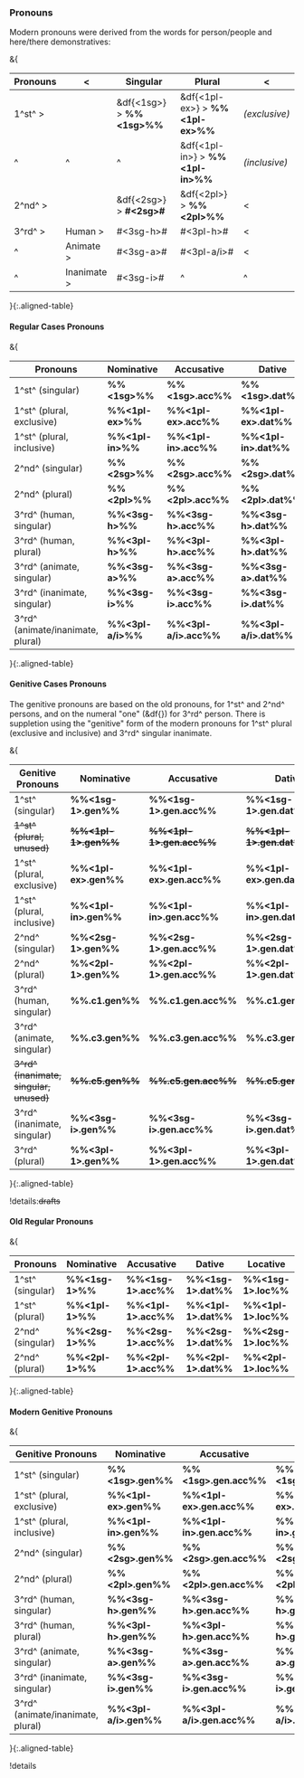 ### Pronouns

Modern pronouns were derived from the words for person/people 
and here/there demonstratives:

&{

|Pronouns|< |Singular|Plural|<|
|--------|--|--------|------|-|
|1^st^  >|  | &df{<1sg>} > **%%<1sg>%%** | &df{<1pl-ex>} > **%%<1pl-ex>%%** | *(exclusive)* |
|^       |^ | ^                        |&df{<1pl-in>} > **%%<1pl-in>%%**  | *(inclusive)* |
|2^nd^  >|  | &df{<2sg>} > **#<2sg>#** |&df{<2pl>} > **%%<2pl>%%** | < |
|3^rd^  >| Human     >| #<3sg-h># | #<3pl-h># | < |
|^       | Animate   >| #<3sg-a># | #<3pl-a/i># | < |
|^       | Inanimate >| #<3sg-i># |^| ^ |

}{:.aligned-table}

#### Regular Cases Pronouns
&{

| Pronouns | Nominative | Accusative | Dative | Locative |
|----------|------------|------------|--------|----------|
| 1^st^ (singular)| **%%<1sg>%%** | **%%<1sg>.acc%%** | **%%<1sg>.dat%%** | **%%<1sg>.loc%%** |
| 1^st^ (plural, exclusive)| **%%<1pl-ex>%%** | **%%<1pl-ex>.acc%%** | **%%<1pl-ex>.dat%%** | **%%<1pl-ex>.loc%%** |
| 1^st^ (plural, inclusive)| **%%<1pl-in>%%** | **%%<1pl-in>.acc%%** | **%%<1pl-in>.dat%%** | **%%<1pl-in>.loc%%** |
| 2^nd^ (singular)| **%%<2sg>%%** | **%%<2sg>.acc%%** | **%%<2sg>.dat%%** | **%%<2sg>.loc%%** |
| 2^nd^ (plural)| **%%<2pl>%%** | **%%<2pl>.acc%%** | **%%<2pl>.dat%%** | **%%<2pl>.loc%%** |
| 3^rd^ (human, singular) | **%%<3sg-h>%%** | **%%<3sg-h>.acc%%** | **%%<3sg-h>.dat%%** | **%%<3sg-h>.loc%%** |
| 3^rd^ (human, plural) | **%%<3pl-h>%%** | **%%<3pl-h>.acc%%** | **%%<3pl-h>.dat%%** | **%%<3pl-h>.loc%%** |
| 3^rd^ (animate, singular) | **%%<3sg-a>%%** | **%%<3sg-a>.acc%%** | **%%<3sg-a>.dat%%** | **%%<3sg-a>.loc%%** |
| 3^rd^ (inanimate, singular) | **%%<3sg-i>%%** | **%%<3sg-i>.acc%%** | **%%<3sg-i>.dat%%** | **%%<3sg-i>.loc%%** |
| 3^rd^ (animate/inanimate, plural) | **%%<3pl-a/i>%%** | **%%<3pl-a/i>.acc%%** | **%%<3pl-a/i>.dat%%** | **%%<3pl-a/i>.loc%%** |

}{:.aligned-table}

#### Genitive Cases Pronouns

The genitive pronouns are based on the old pronouns,
for 1^st^ and 2^nd^ persons, 
and on the numeral "one" (&df{<one-1>})
for 3^rd^ person.
There is suppletion using the "genitive" form of the modern pronouns
for 1^st^ plural (exclusive and inclusive)
and 3^rd^ singular inanimate.



&{

| Genitive Pronouns | Nominative | Accusative | Dative | Locative |
|-------------------|------------|------------|--------|----------|
| 1^st^ (singular) | **%%<1sg-1>.gen%%** | **%%<1sg-1>.gen.acc%%** | **%%<1sg-1>.gen.dat%%** | **%%<1sg-1>.gen.loc%%** |
| ~~1^st^ (plural, unused)~~ | ~~**%%<1pl-1>.gen%%**~~ | ~~**%%<1pl-1>.gen.acc%%**~~ | ~~**%%<1pl-1>.gen.dat%%**~~ | ~~**%%<1pl-1>.gen.loc%%**~~ |
| 1^st^ (plural, exclusive)| **%%<1pl-ex>.gen%%** | **%%<1pl-ex>.gen.acc%%** | **%%<1pl-ex>.gen.dat%%** | **%%<1pl-ex>.gen.loc%%** |
| 1^st^ (plural, inclusive)| **%%<1pl-in>.gen%%** | **%%<1pl-in>.gen.acc%%** | **%%<1pl-in>.gen.dat%%** | **%%<1pl-in>.gen.loc%%** |
| 2^nd^ (singular) | **%%<2sg-1>.gen%%** | **%%<2sg-1>.gen.acc%%** | **%%<2sg-1>.gen.dat%%** | **%%<2sg-1>.gen.loc%%** |
| 2^nd^ (plural) | **%%<2pl-1>.gen%%** | **%%<2pl-1>.gen.acc%%** | **%%<2pl-1>.gen.dat%%** | **%%<2pl-1>.gen.loc%%** |
| 3^rd^ (human, singular) | **%%<one-1>.c1.gen%%** | **%%<one-1>.c1.gen.acc%%** | **%%<one-1>.c1.gen.dat%%** | **%%<one-1>.c1.gen.loc%%** |
| 3^rd^ (animate, singular) | **%%<one-1>.c3.gen%%** | **%%<one-1>.c3.gen.acc%%** | **%%<one-1>.c3.gen.dat%%** | **%%<one-1>.c3.gen.loc%%** |
| ~~3^rd^ (inanimate, singular, unused)~~ | ~~**%%<one-1>.c5.gen%%**~~ | ~~**%%<one-1>.c5.gen.acc%%**~~ | ~~**%%<one-1>.c5.gen.dat%%**~~ | ~~**%%<one-1>.c5.gen.loc%%**~~ |
| 3^rd^ (inanimate, singular) | **%%<3sg-i>.gen%%** | **%%<3sg-i>.gen.acc%%** | **%%<3sg-i>.gen.dat%%** | **%%<3sg-i>.gen.loc%%** |
| 3^rd^ (plural) | **%%<3pl-1>.gen%%** | **%%<3pl-1>.gen.acc%%** | **%%<3pl-1>.gen.dat%%** | **%%<3pl-1>.gen.loc%%** |

}{:.aligned-table}

!details:~~drafts~~

#### Old Regular Pronouns

&{

| Pronouns | Nominative | Accusative | Dative | Locative |
|-------------------|------------|------------|--------|----------|
| 1^st^ (singular) | **%%<1sg-1>%%** | **%%<1sg-1>.acc%%** | **%%<1sg-1>.dat%%** | **%%<1sg-1>.loc%%** |
| 1^st^ (plural) | **%%<1pl-1>%%** | **%%<1pl-1>.acc%%** | **%%<1pl-1>.dat%%** | **%%<1pl-1>.loc%%** |
| 2^nd^ (singular) | **%%<2sg-1>%%** | **%%<2sg-1>.acc%%** | **%%<2sg-1>.dat%%** | **%%<2sg-1>.loc%%** |
| 2^nd^ (plural) | **%%<2pl-1>%%** | **%%<2pl-1>.acc%%** | **%%<2pl-1>.dat%%** | **%%<2pl-1>.loc%%** |

}{:.aligned-table}

#### Modern Genitive Pronouns

&{

| Genitive Pronouns | Nominative | Accusative | Dative | Locative |
|----------|------------|------------|--------|----------|
| 1^st^ (singular)| **%%<1sg>.gen%%** | **%%<1sg>.gen.acc%%** | **%%<1sg>.gen.dat%%** | **%%<1sg>.loc%%** |
| 1^st^ (plural, exclusive)| **%%<1pl-ex>.gen%%** | **%%<1pl-ex>.gen.acc%%** | **%%<1pl-ex>.gen.dat%%** | **%%<1pl-ex>.gen.loc%%** |
| 1^st^ (plural, inclusive)| **%%<1pl-in>.gen%%** | **%%<1pl-in>.gen.acc%%** | **%%<1pl-in>.gen.dat%%** | **%%<1pl-in>.gen.loc%%** |
| 2^nd^ (singular)| **%%<2sg>.gen%%** | **%%<2sg>.gen.acc%%** | **%%<2sg>.gen.dat%%** | **%%<2sg>.gen.loc%%** |
| 2^nd^ (plural)| **%%<2pl>.gen%%** | **%%<2pl>.gen.acc%%** | **%%<2pl>.gen.dat%%** | **%%<2pl>.gen.loc%%** |
| 3^rd^ (human, singular) | **%%<3sg-h>.gen%%** | **%%<3sg-h>.gen.acc%%** | **%%<3sg-h>.gen.dat%%** | **%%<3sg-h>.gen.loc%%** |
| 3^rd^ (human, plural) | **%%<3pl-h>.gen%%** | **%%<3pl-h>.gen.acc%%** | **%%<3pl-h>.gen.dat%%** | **%%<3pl-h>.gen.loc%%** |
| 3^rd^ (animate, singular) | **%%<3sg-a>.gen%%** | **%%<3sg-a>.gen.acc%%** | **%%<3sg-a>.gen.dat%%** | **%%<3sg-a>.gen.loc%%** |
| 3^rd^ (inanimate, singular) | **%%<3sg-i>.gen%%** | **%%<3sg-i>.gen.acc%%** | **%%<3sg-i>.gen.dat%%** | **%%<3sg-i>.gen.loc%%** |
| 3^rd^ (animate/inanimate, plural) | **%%<3pl-a/i>.gen%%** | **%%<3pl-a/i>.gen.acc%%** | **%%<3pl-a/i>.gen.dat%%** | **%%<3pl-a/i>.gen.loc%%** |

}{:.aligned-table}

!details